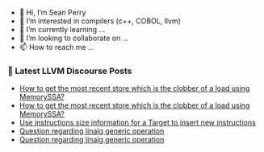 - 👋 Hi, I’m Sean Perry
- 👀 I’m interested in compilers (c++, COBOL, llvm)
- 🌱 I’m currently learning ...
- 💞️ I’m looking to collaborate on ...
- 📫 How to reach me ...

<!---
s66perry/s66perry is a ✨ special ✨ repository because its `README.md` (this file) appears on your GitHub profile.
You can click the Preview link to take a look at your changes.
--->
### 📕 Latest LLVM Discourse Posts

<!-- DISCOURSE-LLVM:START -->
- [How to get the most recent store which is the clobber of a load using MemorySSA?](https://discourse.llvm.org/t/how-to-get-the-most-recent-store-which-is-the-clobber-of-a-load-using-memoryssa/75256#post_2)
- [How to get the most recent store which is the clobber of a load using MemorySSA?](https://discourse.llvm.org/t/how-to-get-the-most-recent-store-which-is-the-clobber-of-a-load-using-memoryssa/75256#post_1)
- [Use instructions size information for a Target to insert new instructions](https://discourse.llvm.org/t/use-instructions-size-information-for-a-target-to-insert-new-instructions/75255#post_1)
- [Question regarding linalg generic operation](https://discourse.llvm.org/t/question-regarding-linalg-generic-operation/75242#post_5)
- [Question regarding linalg generic operation](https://discourse.llvm.org/t/question-regarding-linalg-generic-operation/75242#post_4)
<!-- DISCOURSE-LLVM:END -->
